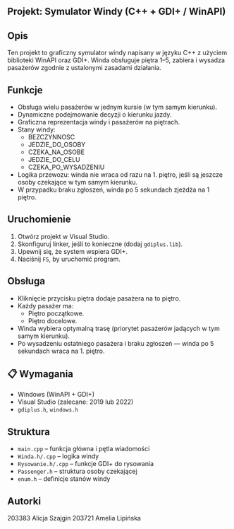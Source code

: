 ## Projekt: Symulator Windy (C++ + GDI+ / WinAPI)

## Opis
Ten projekt to graficzny symulator windy napisany w języku C++ z użyciem biblioteki WinAPI oraz GDI+. Winda obsługuje piętra 1–5, zabiera i wysadza pasażerów zgodnie z ustalonymi zasadami działania.

## Funkcje

- Obsługa wielu pasażerów w jednym kursie (w tym samym kierunku).
- Dynamiczne podejmowanie decyzji o kierunku jazdy.
- Graficzna reprezentacja windy i pasażerów na piętrach.
- Stany windy:
  - BEZCZYNNOSC
  - JEDZIE_DO_OSOBY
  - CZEKA_NA_OSOBE
  - JEDZIE_DO_CELU
  - CZEKA_PO_WYSADZENIU
- Logika przewozu: winda nie wraca od razu na 1. piętro, jeśli są jeszcze osoby czekające w tym samym kierunku.
- W przypadku braku zgłoszeń, winda po 5 sekundach zjeżdża na 1 piętro.

## Uruchomienie

1. Otwórz projekt w Visual Studio.
2. Skonfiguruj linker, jeśli to konieczne (dodaj `gdiplus.lib`).
3. Upewnij się, że system wspiera GDI+.
4. Naciśnij `F5`, by uruchomić program.

## Obsługa

- Kliknięcie przycisku piętra dodaje pasażera na to piętro.
- Każdy pasażer ma:
  - Piętro początkowe.
  - Piętro docelowe.
- Winda wybiera optymalną trasę (priorytet pasażerów jadących w tym samym kierunku).
- Po wysadzeniu ostatniego pasażera i braku zgłoszeń — winda po 5 sekundach wraca na 1. piętro.

## 📋 Wymagania

- Windows (WinAPI + GDI+)
- Visual Studio (zalecane: 2019 lub 2022)
- `gdiplus.h`, `windows.h`

## Struktura

- `main.cpp` – funkcja główna i pętla wiadomości
- `Winda.h/.cpp` – logika windy
- `Rysowanie.h/.cpp` – funkcje GDI+ do rysowania
- `Passenger.h` – struktura osoby czekającej
- `enum.h` – definicje stanów windy

## Autorki

203383 Alicja Szajgin
203721 Amelia Lipińska

